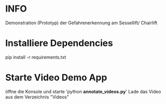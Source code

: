 # INFO
Demonstration (Prototyp) der Gefahrenerkennung am Sessellift/ Chairlift


# Installiere Dependencies
pip install -r requirements.txt

# Starte Video Demo App
öffne die Konsole und starte
'python **annotate_videos.py**'
Lade das Video aus dem Verzeichnis "Videos"

